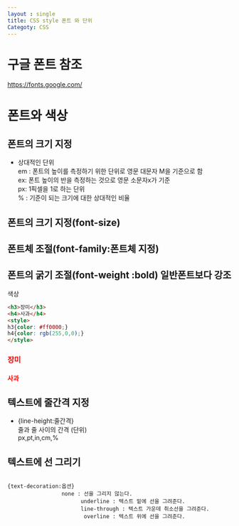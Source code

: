 ```yaml
---
layout : single
title: CSS style 폰트 와 단위
Categoty: CSS
---
```

# 구글 폰트 참조
https://fonts.google.com/
# 폰트와 색상

## 폰트의 크기 지정  
* 상대적인 단위  
em : 폰트의 높이를 측정하기 위한 단위로 영문 대문자 M을 기준으로 함  
ex: 폰트 높이의 반을 측정하는 것으로 영문 소문자x가 기준  
px: 1픽셀을 1로 하는 단위  
% : 기준이 되는 크기에 대한 상대적인 비율  

## 폰트의 크기 지정(font-size)
## 폰트체 조절(font-family:폰트체 지정)
## 폰트의 굵기 조절(font-weight :bold) 일반폰트보다 강조


색상
````````html
<h3>장미</h3>
<h4>사과</h4>
<style>
h3{color: #ff0000;}
h4{color: rgb(255,0,0);}
</style>
`````````
<h3>장미</h3>
<h4>사과</h4>
<style>
h3{color: #ff0000;}
h4{color: rgb(255,0,0);}
</style>

## 텍스트에 줄간격 지정  
* {line-height:줄간격}   
줄과 줄 사이의 간격 (단위)  
px,pt,in,cm,%  
## 텍스트에 선 그리기

``````

{text-decoration:옵션}
                 none : 선을 그리지 않는다.  
			           underline : 텍스트 밑에 선을 그려준다.  
			           line-through : 텍스트 가운데 취소선을 그려준다.  
			            overline : 텍스트 위에 선을 그려준다. 
`````````````````````
